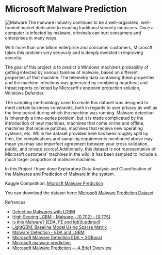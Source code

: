 # Microsoft Malware Prediction
![Malware](https://cdn.pixabay.com/photo/2016/11/19/22/52/coding-1841550_1280.jpg)
The malware industry continues to be a well-organized, well-funded market dedicated to evading traditional security measures. Once a computer is infected by malware, criminals can hurt consumers and enterprises in many ways.

With more than one billion enterprise and consumer customers, Microsoft takes this problem very seriously and is deeply invested in improving security.

The goal of this project is to predict a Windows machine’s probability of getting infected by various families of malware, based on different properties of that machine. The telemetry data containing these properties and the machine infections was generated by combining heartbeat and threat reports collected by Microsoft's endpoint protection solution, Windows Defender.

The sampling methodology used to create this dataset was designed to meet certain business constraints, both in regards to user privacy as well as the time period during which the machine was running. Malware detection is inherently a time-series problem, but it is made complicated by the introduction of new machines, machines that come online and offline, machines that receive patches, machines that receive new operating systems, etc. While the dataset provided here has been roughly split by time, the complications and sampling requirements mentioned above may mean you may see imperfect agreement between your cross validation, public, and private scores! Additionally, this dataset is not representative of Microsoft customers’ machines in the wild; it has been sampled to include a much larger proportion of malware machines.

In this Project I have done Exploratory Data Analysis and Classification of the Malwares and Prediction of Malware in the system.

Kaggle Competition: [Microsft Malware Prediction](https://www.kaggle.com/c/microsoft-malware-prediction)

You can download the dataset here: [Microsoft Malware Prediction Dataset](https://www.kaggle.com/c/microsoft-malware-prediction/data)

Refrences
- [Detecting Malwares with LGBM](https://www.kaggle.com/fabiendaniel/detecting-malwares-with-lgbm)
- [High Scoring LGBM - Malware - [0.702] - [0.775]](https://www.kaggle.com/cdeotte/high-scoring-lgbm-malware-0-702-0-775)
- [Is this Malware? [EDA, FE and lgb][updated]](https://www.kaggle.com/artgor/is-this-malware-eda-fe-and-lgb-updated)
- [LightGBM. Baseline Model Using Sparse Matrix](https://www.kaggle.com/bogorodvo/lightgbm-baseline-model-using-sparse-matrix)
- [Malware Detection - EDA and LGBM](https://www.kaggle.com/dimitreoliveira/malware-detection-eda-and-lgbm)
- [Microsoft Malware Detection EDA + XGBoost](https://www.kaggle.com/praxitelisk/microsoft-malware-detection-eda-xgboost)
- [Microsoft malware prediction](https://www.kaggle.com/ajithvallabai/microsoft-malware-prediction)
- [Microsoft Malware Prediction — A Brief Overview](https://medium.com/datadriveninvestor/what-ive-learned-microsoft-malware-prediction-competition-on-kaggle-3c8189dcc850)
